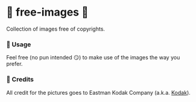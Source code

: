# :mount_fuji: free-images :milky_way:

Collection of images free of copyrights.

### :european_castle: Usage

Feel free (no pun intended :smirk:) to make use of the images the way you prefer.

### :mountain_railway: Credits

All credit for the pictures goes to Eastman Kodak Company (a.k.a. [Kodak](https://www.kodak.com)).
